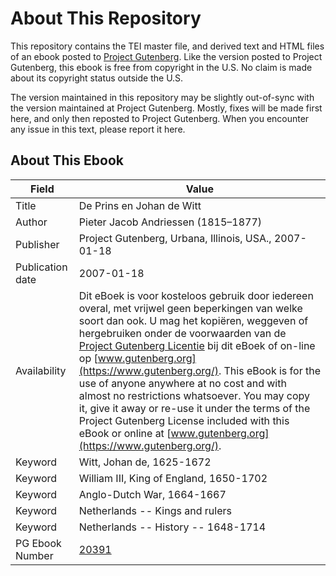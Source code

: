 # About This Repository

This repository contains the TEI master file, and derived text and HTML files of an ebook posted to [Project Gutenberg](https://www.gutenberg.org/). Like the version posted to Project Gutenberg, this ebook is free from copyright in the U.S. No claim is made about its copyright status outside the U.S.

The version maintained in this repository may be slightly out-of-sync with the version maintained at Project Gutenberg. Mostly, fixes will be made first here, and only then reposted to Project Gutenberg. When you encounter any issue in this text, please report it here.

## About This Ebook

| Field | Value |
| ----- | ----- |
| Title | De Prins en Johan de Witt |
| Author | Pieter Jacob Andriessen (1815–1877) |
| Publisher | Project Gutenberg, Urbana, Illinois, USA., 2007-01-18 |
| Publication date | 2007-01-18 |
| Availability | Dit eBoek is voor kosteloos gebruik door iedereen overal, met vrijwel geen beperkingen van welke soort dan ook. U mag het kopiëren, weggeven of hergebruiken onder de voorwaarden van de [Project Gutenberg Licentie](https://www.gutenberg.org/license) bij dit eBoek of on-line op [www.gutenberg.org](https://www.gutenberg.org/). This eBook is for the use of anyone anywhere at no cost and with almost no restrictions whatsoever. You may copy it, give it away or re-use it under the terms of the Project Gutenberg License included with this eBook or online at [www.gutenberg.org](https://www.gutenberg.org/). |
| Keyword | Witt, Johan de, 1625-1672 |
| Keyword | William III, King of England, 1650-1702 |
| Keyword | Anglo-Dutch War, 1664-1667 |
| Keyword | Netherlands -- Kings and rulers |
| Keyword | Netherlands -- History -- 1648-1714 |
| PG Ebook Number | [20391](https://www.gutenberg.org/ebooks/20391) |
